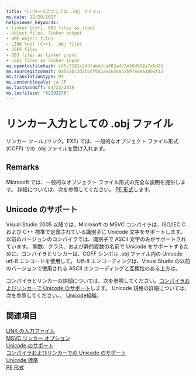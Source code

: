 ```yaml
---
title: リンカー入力としての .obj ファイル
ms.date: 12/29/2017
helpviewer_keywords:
- linker [C++], OBJ files as input
- object files, linker output
- OMF object files
- LINK tool [C++], .obj files
- COFF files
- OBJ files as linker input
- .obj files as linker input
ms.openlocfilehash: c55c3181c2ddfabddce882a473e56d952a7e5d81
ms.sourcegitcommit: 0ab61bc3d2b6cfbd52a16c6ab2b97a8ea1864f12
ms.translationtype: MT
ms.contentlocale: ja-JP
ms.lasthandoff: 04/23/2019
ms.locfileid: "62293278"
---
```

# <a name="obj-files-as-linker-input"></a>リンカー入力としての .obj ファイル

リンカー ツール (リンク。EXE) では、一般的なオブジェクト ファイル形式 (COFF) での .obj ファイルを受け入れます。

## <a name="remarks"></a>Remarks

Microsoft では、一般的なオブジェクト ファイル形式の完全な説明を提供します。 詳細については、次を参照してください。 [PE 形式](/windows/desktop/Debug/pe-format)します。

## <a name="unicode-support"></a>Unicode のサポート

Visual Studio 2005 以降では、Microsoft の MSVC コンパイラは、ISO/IEC C および C++ 標準で定義されている識別子に Unicode 文字をサポートします。 以前のバージョンのコンパイラでは、識別子で ASCII 文字のみがサポートされています。 関数、クラス、および静的変数の名前で Unicode をサポートするために、コンパイラとリンカーは、COFF シンボル .obj ファイル内の Unicode utf-8 エンコードを使用して。 Utf-8 エンコーディングは、Visual Studio の以前のバージョンで使用される ASCII エンコーディングと互換性のある上方は。

コンパイラとリンカーの詳細については、次を参照してください。[コンパイラおよびリンカーで Unicode のサポート](unicode-support-in-the-compiler-and-linker.md)します。 Unicode 規格の詳細については、次を参照してください。、 [Unicode](http://www.unicode.org/)組織。

## <a name="see-also"></a>関連項目

[LINK の入力ファイル](link-input-files.md)<br/>
[MSVC リンカー オプション](linker-options.md)<br/>
[Unicode のサポート](../../text/support-for-unicode.md)<br/>
[コンパイラおよびリンカーでの Unicode のサポート](unicode-support-in-the-compiler-and-linker.md)<br/>
[Unicode 標準](http://www.unicode.org/)<br/>
[PE 形式](/windows/desktop/Debug/pe-format)
